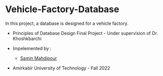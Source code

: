 # Vehicle-Factory-Database

In this project, a database is designed for a vehicle factory.

- Principles of Database Design Final Project - Under supervision of Dr. Khoshkbarchi

- Impelemented by :
  - [Samin Mahdipour](https://github.com/Precioux) <br />
- Amirkabir University of Technology - Fall 2022

